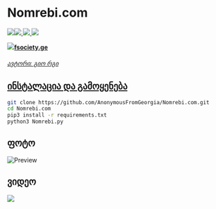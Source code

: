 # Nomrebi.com

<p align="left"><a href="https://youtube.com/AnonymousFromGeorgia"><img src="https://i.ibb.co/F48y2tp/rsz-pngitem-5213730.png"><a href="https://facebook.com/anonimaluri"><img src="http://i.imgur.com/P3YfQoD.png">
  <a href="https://twitter.com/anonimaluri"><img src="http://i.imgur.com/tXSoThF.png">
    <a href="https://github.com/AnonymousFromGeorgia"><img src="http://i.imgur.com/0o48UoR.png"></p>
    
<p align="left"><a href="https://fsociety.ge"><img src="https://i.ibb.co/kBRDXcS/foto-no-exif.png"><b>fsociety.ge</b></p>
    
<h6>ავტორი: გიო რგი</h6>

## ინსტალაცია და გამოყენება

```bash
git clone https://github.com/AnonymousFromGeorgia/Nomrebi.com.git
cd Nomrebi.com
pip3 install -r requirements.txt
python3 Nomrebi.py
```

<h2>ფოტო</h2>

![Preview](https://i.ibb.co/FB2jcz5/foto-no-exif.png)

<h2>ვიდეო</h2>
<a href="https://www.youtube.com/watch?v=9KjlXmYepGk"><img src="https://i.ibb.co/b2tmBGq/foto-no-exif.png" style="max-width:100%;"></a>
